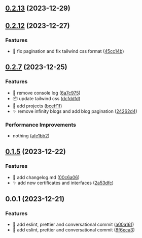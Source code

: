 ## [0.2.13](https://github.com/Victor1890/portfolio-v-pro/compare/v0.2.12...v0.2.13) (2023-12-29)



## [0.2.12](https://github.com/Victor1890/portfolio-v-pro/compare/v0.2.7...v0.2.12) (2023-12-27)

### Features

- :art: fix pagination and fix tailwind css format ([45cc14b](https://github.com/Victor1890/portfolio-v-pro/commit/45cc14b331475242ead92ed15f381b76deb5a654))

## [0.2.7](https://github.com/Victor1890/portfolio-v-pro/compare/v0.1.5...v0.2.7) (2023-12-25)

### Features

- :bug: remove console log ([6a7c975](https://github.com/Victor1890/portfolio-v-pro/commit/6a7c9756065ca566111a60ecf1acf4a7001cd689))
- :package: update tailwind css ([dcfddfd](https://github.com/Victor1890/portfolio-v-pro/commit/dcfddfda588698d01cc42c34bb22edd34a602824))
- :poop: add projects ([bceff1f](https://github.com/Victor1890/portfolio-v-pro/commit/bceff1fee2d3a1825c95384c5675864dd92e8cff))
- :sparkles: remove infinity blogs and add blog pagination ([24262d4](https://github.com/Victor1890/portfolio-v-pro/commit/24262d4ea80fb9cb094d877c2cd377d2b961b060))

### Performance Improvements

- nothing ([afe1bb2](https://github.com/Victor1890/portfolio-v-pro/commit/afe1bb23f6fd9b5569072b8772c93f9c6e12448c))

## [0.1.5](https://github.com/Victor1890/portfolio-v-pro/compare/v0.0.1...v0.1.5) (2023-12-22)

### Features

- :memo: add changelog.md ([00c6a06](https://github.com/Victor1890/portfolio-v-pro/commit/00c6a068c91c180f7b419fd57c6c28155109b0b2))
- :sparkles: add new certificates and interfaces ([2a53dfc](https://github.com/Victor1890/portfolio-v-pro/commit/2a53dfc752315c7c79813a0e623d0f1e12f87a1b))

## 0.0.1 (2023-12-21)

### Features

- :art: add eslint, prettier and conversational commit ([a00a161](https://github.com/Victor1890/portfolio-v-pro/commit/a00a161301c011d39eaf4c98c7f6eaf81da45abd))
- :art: add eslint, prettier and conversational commit ([8f6eca3](https://github.com/Victor1890/portfolio-v-pro/commit/8f6eca34bf68b9d8a06c3d3839a846f3e918b131))
